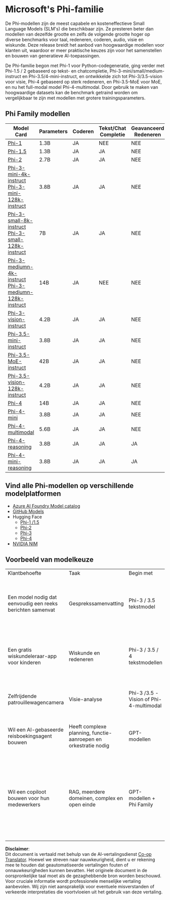 <!--
CO_OP_TRANSLATOR_METADATA:
{
  "original_hash": "b5d936ffe4dfbab2244f6eb21b11f3b3",
  "translation_date": "2025-07-16T18:35:27+00:00",
  "source_file": "md/01.Introduction/01/01.PhiFamily.md",
  "language_code": "nl"
}
-->
# Microsoft's Phi-familie

De Phi-modellen zijn de meest capabele en kosteneffectieve Small Language Models (SLM's) die beschikbaar zijn. Ze presteren beter dan modellen van dezelfde grootte en zelfs de volgende grootte hoger op diverse benchmarks voor taal, redeneren, coderen, audio, visie en wiskunde. Deze release breidt het aanbod van hoogwaardige modellen voor klanten uit, waardoor er meer praktische keuzes zijn voor het samenstellen en bouwen van generatieve AI-toepassingen.

De Phi-familie begon met Phi-1 voor Python-codegeneratie, ging verder met Phi-1.5 / 2 gebaseerd op tekst- en chatcompletie, Phi-3-mini/small/medium-instruct en Phi-3.5/4-mini-instruct, en ontwikkelde zich tot Phi-3/3.5-vision voor visie, Phi-4 gebaseerd op sterk redeneren, en Phi-3.5-MoE voor MoE, en nu het full-modal model Phi-4-multimodal. Door gebruik te maken van hoogwaardige datasets kan de benchmark getraind worden om vergelijkbaar te zijn met modellen met grotere trainingsparameters.

## Phi Family modellen

<div style="font-size:8px">

| Model Card |Parameters|Coderen|Tekst/Chat Completie|Geavanceerd Redeneren| Visie | Audio | MoE
| - | -  | - | - |- |- |- |- |
|[Phi-1](https://huggingface.co/microsoft/phi-1)|1.3B| JA| NEE | NEE |NEE |NEE |NEE |
|[Phi-1.5](https://huggingface.co/microsoft/phi-1_5)|1.3B| JA|JA| NEE |NEE |NEE |NEE |
|[Phi-2](https://huggingface.co/microsoft/phi-1_5)|2.7B| JA|JA| NEE |NEE |NEE |NEE |
|[Phi-3-mini-4k-instruct](https://huggingface.co/microsoft/Phi-3-mini-4k-instruct)<br/>[Phi-3-mini-128k-instruct](https://huggingface.co/microsoft/Phi-3-mini-128k-instruct)|3.8B| JA|JA| NEE |NEE |NEE |NEE |
|[Phi-3-small-8k-instruct](https://huggingface.co/microsoft/Phi-3-small-8k-instruct)<br/>[Phi-3-small-128k-instruct](https://huggingface.co/microsoft/Phi-3-small-128k-instruct)<br/>|7B| JA|JA| NEE |NEE |NEE |NEE |
|[Phi-3-mediumn-4k-instruct](https://huggingface.co/microsoft/Phi-3-medium-4k-instruct)<br>[Phi-3-mediumn-128k-instruct](https://huggingface.co/microsoft/Phi-3-medium-128k-instruct)|14B|JA|NEE| NEE |NEE |NEE |NEE |
|[Phi-3-vision-instruct](https://huggingface.co/microsoft/Phi-3-vision-128k-instruct)|4.2B|JA|JA|NEE |NEE |NEE |NEE |
|[Phi-3.5-mini-instruct](https://huggingface.co/microsoft/Phi-3.5-mini-instruct)|3.8B|JA|JA| NEE |NEE |NEE |NEE |
|[Phi-3.5-MoE-instruct](https://huggingface.co/microsoft/Phi-3.5-MoE-instruct)|42B|JA|JA| NEE |NEE |NEE |JA |
|[Phi-3.5-vision-128k-instruct](https://huggingface.co/microsoft/Phi-3.5-vision-instruct)|4.2B|JA|JA| NEE |JA |NEE |NEE |
|[Phi-4](https://huggingface.co/microsoft/phi-4)|14B|JA|JA| NEE |NEE |NEE |NEE |
|[Phi-4-mini](https://huggingface.co/microsoft/Phi-4-mini-instruct)|3.8B|JA|JA| NEE |NEE |NEE |NEE |
|[Phi-4-multimodal](https://huggingface.co/microsoft/Phi-4-multimodal-instruct)|5.6B|JA|JA| NEE |JA |JA |NEE |
|[Phi-4-reasoning](../../../../../md/01.Introduction/01)|3.8B|JA|JA| JA |NEE |NEE |NEE |
|[Phi-4-mini-reasoning](../../../../../md/01.Introduction/01)|3.8B|JA|JA| JA |NEE |NEE |NEE |

</div>

## **Vind alle Phi-modellen op verschillende modelplatformen**

- [Azure AI Foundry Model catalog](https://ai.azure.com/explore/models?selectedCollection=phi)
- [GitHub Models](https://github.com/marketplace?query=Phi&type=models)
- Hugging Face
  - [Phi-1 /1.5](https://huggingface.co/collections/microsoft/phi-1-6626e29134744e94e222d572)
  - [Phi-2](https://huggingface.co/microsoft/phi-2)
  - [Phi-3](https://huggingface.co/collections/microsoft/phi-3-6626e15e9585a200d2d761e3)
  - [Phi-4](https://huggingface.co/collections/microsoft/phi-4-677e9380e514feb5577a40e4) 
- [NVIDIA NIM](https://build.nvidia.com/search?q=Phi)

## Voorbeeld van modelkeuze

| | | | |
|-|-|-|-|
|Klantbehoefte|Taak|Begin met|Meer details|
|Een model nodig dat eenvoudig een reeks berichten samenvat|Gesprekssamenvatting|Phi-3 / 3.5 tekstmodel|De doorslaggevende factor is dat de klant een duidelijk en eenvoudig taalprobleem heeft|
|Een gratis wiskundeleraar-app voor kinderen|Wiskunde en redeneren|Phi-3 / 3.5 / 4 tekstmodellen|Omdat de app gratis is, wil de klant een oplossing die geen terugkerende kosten met zich meebrengt|
|Zelfrijdende patrouillewagencamera|Visie-analyse|Phi-3 /3.5 -Vision of Phi-4-multimodal|Er is een oplossing nodig die op de edge kan werken zonder internet|
|Wil een AI-gebaseerde reisboekingsagent bouwen|Heeft complexe planning, functie-aanroepen en orkestratie nodig|GPT-modellen|Moet kunnen plannen, API’s aanroepen om informatie te verzamelen en uitvoeren|
|Wil een copiloot bouwen voor hun medewerkers|RAG, meerdere domeinen, complex en open einde|GPT-modellen + Phi Family|Open einde scenario, heeft bredere wereldkennis nodig, daarom is een groter model geschikter. Je moet de kennisinhoud opdelen, misschien is SLM dan geschikt voor jou|

**Disclaimer**:  
Dit document is vertaald met behulp van de AI-vertalingsdienst [Co-op Translator](https://github.com/Azure/co-op-translator). Hoewel we streven naar nauwkeurigheid, dient u er rekening mee te houden dat geautomatiseerde vertalingen fouten of onnauwkeurigheden kunnen bevatten. Het originele document in de oorspronkelijke taal moet als de gezaghebbende bron worden beschouwd. Voor cruciale informatie wordt professionele menselijke vertaling aanbevolen. Wij zijn niet aansprakelijk voor eventuele misverstanden of verkeerde interpretaties die voortvloeien uit het gebruik van deze vertaling.